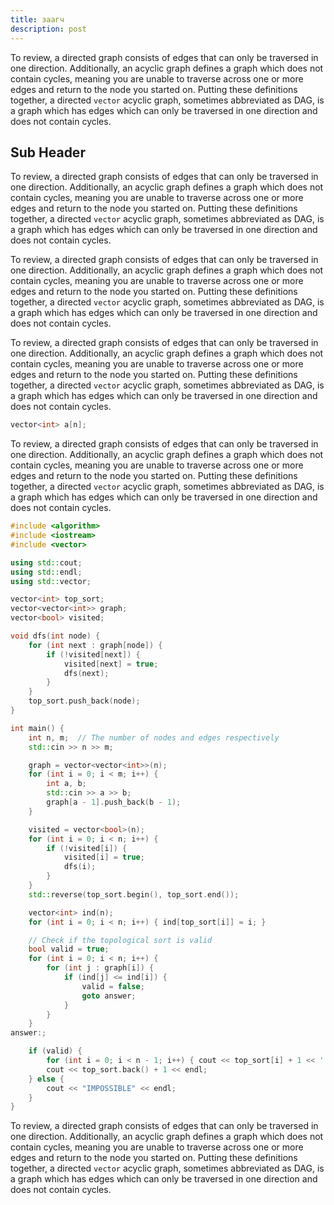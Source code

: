```yaml
---
title: заагч
description: post
---
```





To review, a directed graph consists of edges that can only be traversed in one direction. Additionally, an acyclic graph defines a graph which does not contain cycles, meaning you are unable to traverse across one or more edges and return to the node you started on. Putting these definitions together, a directed ```vector``` acyclic graph, sometimes abbreviated as DAG, is a graph which has edges which can only be traversed in one direction and does not contain cycles.

## Sub Header

To review, a directed graph consists of edges that can only be traversed in one direction. Additionally, an acyclic graph defines a graph which does not contain cycles, meaning you are unable to traverse across one or more edges and return to the node you started on. Putting these definitions together, a directed ```vector``` acyclic graph, sometimes abbreviated as DAG, is a graph which has edges which can only be traversed in one direction and does not contain cycles.

To review, a directed graph consists of edges that can only be traversed in one direction. Additionally, an acyclic graph defines a graph which does not contain cycles, meaning you are unable to traverse across one or more edges and return to the node you started on. Putting these definitions together, a directed ```vector``` acyclic graph, sometimes abbreviated as DAG, is a graph which has edges which can only be traversed in one direction and does not contain cycles.

To review, a directed graph consists of edges that can only be traversed in one direction. Additionally, an acyclic graph defines a graph which does not contain cycles, meaning you are unable to traverse across one or more edges and return to the node you started on. Putting these definitions together, a directed ```vector``` acyclic graph, sometimes abbreviated as DAG, is a graph which has edges which can only be traversed in one direction and does not contain cycles.

```cpp
vector<int> a[n];
```

To review, a directed graph consists of edges that can only be traversed in one direction. Additionally, an acyclic graph defines a graph which does not contain cycles, meaning you are unable to traverse across one or more edges and return to the node you started on. Putting these definitions together, a directed ```vector``` acyclic graph, sometimes abbreviated as DAG, is a graph which has edges which can only be traversed in one direction and does not contain cycles.

```cpp
#include <algorithm>
#include <iostream>
#include <vector>

using std::cout;
using std::endl;
using std::vector;

vector<int> top_sort;
vector<vector<int>> graph;
vector<bool> visited;

void dfs(int node) {
	for (int next : graph[node]) {
		if (!visited[next]) {
			visited[next] = true;
			dfs(next);
		}
	}
	top_sort.push_back(node);
}

int main() {
	int n, m;  // The number of nodes and edges respectively
	std::cin >> n >> m;

	graph = vector<vector<int>>(n);
	for (int i = 0; i < m; i++) {
		int a, b;
		std::cin >> a >> b;
		graph[a - 1].push_back(b - 1);
	}

	visited = vector<bool>(n);
	for (int i = 0; i < n; i++) {
		if (!visited[i]) {
			visited[i] = true;
			dfs(i);
		}
	}
	std::reverse(top_sort.begin(), top_sort.end());

	vector<int> ind(n);
	for (int i = 0; i < n; i++) { ind[top_sort[i]] = i; }

	// Check if the topological sort is valid
	bool valid = true;
	for (int i = 0; i < n; i++) {
		for (int j : graph[i]) {
			if (ind[j] <= ind[i]) {
				valid = false;
				goto answer;
			}
		}
	}
answer:;

	if (valid) {
		for (int i = 0; i < n - 1; i++) { cout << top_sort[i] + 1 << ' '; }
		cout << top_sort.back() + 1 << endl;
	} else {
		cout << "IMPOSSIBLE" << endl;
	}
}
```

To review, a directed graph consists of edges that can only be traversed in one direction. Additionally, an acyclic graph defines a graph which does not contain cycles, meaning you are unable to traverse across one or more edges and return to the node you started on. Putting these definitions together, a directed ```vector``` acyclic graph, sometimes abbreviated as DAG, is a graph which has edges which can only be traversed in one direction and does not contain cycles.